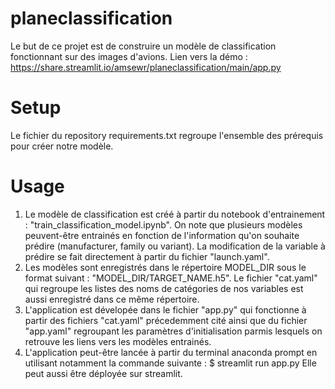 # planeclassification

Le but de ce projet est de construire un modèle de classification fonctionnant sur des images d'avions. Lien vers la démo : https://share.streamlit.io/amsewr/planeclassification/main/app.py

# Setup 

Le fichier du repository requirements.txt regroupe l'ensemble des prérequis pour créer notre modèle. 

# Usage 

1) Le modèle de classification est créé à partir du notebook d'entrainement : "train_classification_model.ipynb".
   On note que plusieurs modèles peuvent-être entrainés en fonction de l'information qu'on souhaite prédire (manufacturer, family ou variant). 
   La modification de la variable à prédire se fait directement à partir du fichier "launch.yaml".
2) Les modèles sont enregistrés dans le répertoire MODEL_DIR sous le format suivant : "MODEL_DIR/TARGET_NAME.h5".
   Le fichier "cat.yaml" qui regroupe les listes des noms de catégories de nos variables est aussi enregistré dans ce même répertoire. 
3) L'application est dévelopée dans le fichier "app.py" qui fonctionne à partir des fichiers "cat.yaml" précedemment cité ainsi que du fichier "app.yaml" regroupant      les paramètres d'initialisation parmis lesquels on retrouve les liens vers les modèles entrainés.
4) L'application peut-être lancée à partir du terminal anaconda prompt en utilisant notamment la commande suivante : 
   $ streamlit run app.py 
   Elle peut aussi être déployée sur streamlit. 
